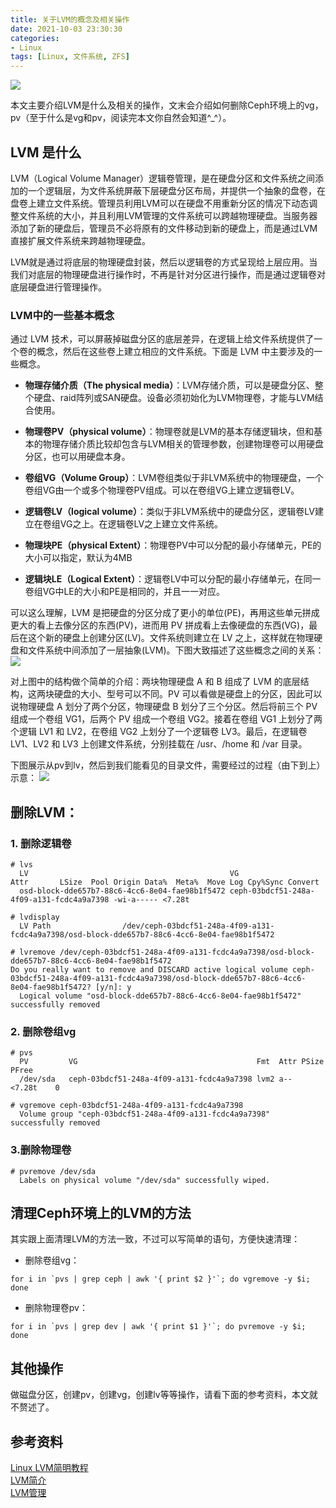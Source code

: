 ```yaml
---
title: 关于LVM的概念及相关操作
date: 2021-10-03 23:30:30
categories:
- Linux
tags: [Linux, 文件系统, ZFS]
---
```


![](https://z3.ax1x.com/2021/10/15/58RJk6.png)

<!-- more -->
本文主要介绍LVM是什么及相关的操作，文末会介绍如何删除Ceph环境上的vg，pv（至于什么是vg和pv，阅读完本文你自然会知道^_^）。

## LVM 是什么
LVM（Logical Volume Manager）逻辑卷管理，是在硬盘分区和文件系统之间添加的一个逻辑层，为文件系统屏蔽下层硬盘分区布局，并提供一个抽象的盘卷，在盘卷上建立文件系统。管理员利用LVM可以在硬盘不用重新分区的情况下动态调整文件系统的大小，并且利用LVM管理的文件系统可以跨越物理硬盘。当服务器添加了新的硬盘后，管理员不必将原有的文件移动到新的硬盘上，而是通过LVM直接扩展文件系统来跨越物理硬盘。

LVM就是通过将底层的物理硬盘封装，然后以逻辑卷的方式呈现给上层应用。当我们对底层的物理硬盘进行操作时，不再是针对分区进行操作，而是通过逻辑卷对底层硬盘进行管理操作。

### LVM中的一些基本概念

通过 LVM 技术，可以屏蔽掉磁盘分区的底层差异，在逻辑上给文件系统提供了一个卷的概念，然后在这些卷上建立相应的文件系统。下面是 LVM 中主要涉及的一些概念。
* **物理存储介质（The physical media）**：LVM存储介质，可以是硬盘分区、整个硬盘、raid阵列或SAN硬盘。设备必须初始化为LVM物理卷，才能与LVM结合使用。

* **物理卷PV（physical volume）**：物理卷就是LVM的基本存储逻辑块，但和基本的物理存储介质比较却包含与LVM相关的管理参数，创建物理卷可以用硬盘分区，也可以用硬盘本身。

* **卷组VG（Volume Group）**：LVM卷组类似于非LVM系统中的物理硬盘，一个卷组VG由一个或多个物理卷PV组成。可以在卷组VG上建立逻辑卷LV。

* **逻辑卷LV（logical volume）**：类似于非LVM系统中的硬盘分区，逻辑卷LV建立在卷组VG之上。在逻辑卷LV之上建立文件系统。

* **物理块PE（physical Extent）**：物理卷PV中可以分配的最小存储单元，PE的大小可以指定，默认为4MB

* **逻辑块LE（Logical Extent）**：逻辑卷LV中可以分配的最小存储单元，在同一卷组VG中LE的大小和PE是相同的，并且一一对应。

可以这么理解，LVM 是把硬盘的分区分成了更小的单位(PE)，再用这些单元拼成更大的看上去像分区的东西(PV)，进而用 PV 拼成看上去像硬盘的东西(VG)，最后在这个新的硬盘上创建分区(LV)。文件系统则建立在 LV 之上，这样就在物理硬盘和文件系统中间添加了一层抽象(LVM)。下图大致描述了这些概念之间的关系：
![](https://z3.ax1x.com/2021/10/15/582byd.png)

对上图中的结构做个简单的介绍：两块物理硬盘 A 和 B 组成了 LVM 的底层结构，这两块硬盘的大小、型号可以不同。PV 可以看做是硬盘上的分区，因此可以说物理硬盘 A 划分了两个分区，物理硬盘 B 划分了三个分区。然后将前三个 PV 组成一个卷组 VG1，后两个 PV 组成一个卷组 VG2。接着在卷组 VG1 上划分了两个逻辑 LV1 和 LV2，在卷组 VG2 上划分了一个逻辑卷 LV3。最后，在逻辑卷 LV1、LV2 和 LV3 上创建文件系统，分别挂载在 /usr、/home 和 /var 目录。

下图展示从pv到lv，然后到我们能看见的目录文件，需要经过的过程（由下到上）示意：
![](https://z3.ax1x.com/2021/10/15/582Nss.png)

## 删除LVM：
### 1. 删除逻辑卷
```
# lvs
  LV                                             VG                                        Attr       LSize  Pool Origin Data%  Meta%  Move Log Cpy%Sync Convert
  osd-block-dde657b7-88c6-4cc6-8e04-fae98b1f5472 ceph-03bdcf51-248a-4f09-a131-fcdc4a9a7398 -wi-a----- <7.28t
```
```
# lvdisplay
  LV Path                /dev/ceph-03bdcf51-248a-4f09-a131-fcdc4a9a7398/osd-block-dde657b7-88c6-4cc6-8e04-fae98b1f5472
```

```
# lvremove /dev/ceph-03bdcf51-248a-4f09-a131-fcdc4a9a7398/osd-block-dde657b7-88c6-4cc6-8e04-fae98b1f5472
Do you really want to remove and DISCARD active logical volume ceph-03bdcf51-248a-4f09-a131-fcdc4a9a7398/osd-block-dde657b7-88c6-4cc6-8e04-fae98b1f5472? [y/n]: y
  Logical volume "osd-block-dde657b7-88c6-4cc6-8e04-fae98b1f5472" successfully removed
```

### 2. 删除卷组vg
```
# pvs
  PV         VG                                        Fmt  Attr PSize  PFree
  /dev/sda   ceph-03bdcf51-248a-4f09-a131-fcdc4a9a7398 lvm2 a--  <7.28t    0
```
```
# vgremove ceph-03bdcf51-248a-4f09-a131-fcdc4a9a7398
  Volume group "ceph-03bdcf51-248a-4f09-a131-fcdc4a9a7398" successfully removed
```


### 3.删除物理卷
```
# pvremove /dev/sda
  Labels on physical volume "/dev/sda" successfully wiped.
```

## 清理Ceph环境上的LVM的方法
其实跟上面清理LVM的方法一致，不过可以写简单的语句，方便快速清理：  
* 删除卷组vg：
  
```
for i in `pvs | grep ceph | awk '{ print $2 }'`; do vgremove -y $i; done
```

* 删除物理卷pv：

```
for i in `pvs | grep dev | awk '{ print $1 }'`; do pvremove -y $i; done
```

## 其他操作
做磁盘分区，创建pv，创建vg，创建lv等等操作，请看下面的参考资料，本文就不赘述了。

##  参考资料
[Linux LVM简明教程](https://linux.cn/article-3218-1.html)  
[LVM简介](https://www.cnblogs.com/sparkdev/p/10130934.html)  
[LVM管理](https://www.cnblogs.com/diantong/p/10554831.html)
